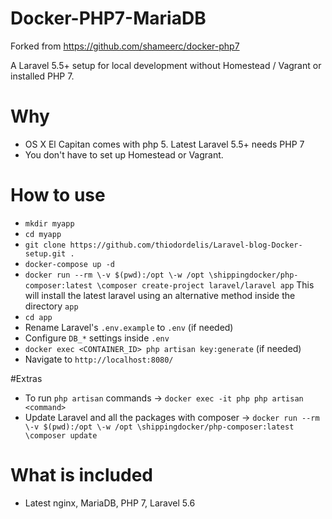 # Docker-PHP7-MariaDB

Forked from https://github.com/shameerc/docker-php7

A Laravel 5.5+ setup for local development without Homestead / Vagrant or installed PHP 7.

# Why
* OS X El Capitan comes with php 5. Latest Laravel 5.5+ needs PHP 7
* You don't have to set up Homestead or Vagrant.

# How to use
* `mkdir myapp`
* `cd myapp`
* `git clone https://github.com/thiodordelis/Laravel-blog-Docker-setup.git .`
* `docker-compose up -d`
* `docker run --rm \-v $(pwd):/opt \-w /opt \shippingdocker/php-composer:latest \composer create-project laravel/laravel app` This will install the latest laravel using an alternative method inside the directory `app`
* `cd app`
* Rename Laravel's `.env.example` to `.env` (if needed)
* Configure `DB_*` settings inside `.env`
* `docker exec <CONTAINER_ID> php artisan key:generate` (if needed)
* Navigate to `http://localhost:8080/`

#Extras
* To run `php artisan` commands -> `docker exec -it php php artisan <command>`
* Update Laravel and all the packages with composer -> `docker run --rm \-v $(pwd):/opt \-w /opt \shippingdocker/php-composer:latest \composer update`

# What is included
* Latest nginx, MariaDB, PHP 7, Laravel 5.6
